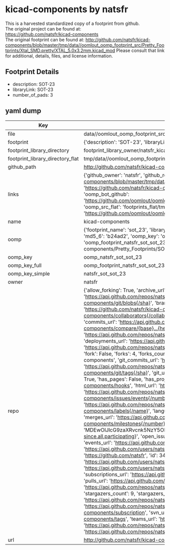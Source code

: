 # kicad-components by natsfr  
This is a harvested standardized copy of a footprint from github.  
The original project can be found at:  
https://github.com/natsfr/kicad-components  
The original footprint can be found at:
http://github.com/natsfr/kicad-components/blob/master/tmp/data//oomlout_oomp_footprint_src/Pretty_Footprints/Xtal_SMD.pretty/XTAL_5.0x3.2mm.kicad_mod
Please consult that link for additional, details, files, and license information.  
## Footprint Details
* description: SOT-23  
* libraryLink: SOT-23  
* number_of_pads: 3  
## yaml dump  
| Key | Value |  
| --- | --- |  
| file | data//oomlout_oomp_footprint_src/kicad-components/Pretty_Footprints/SOT.pretty/SOT-23.kicad_mod |  
| footprint | {'description': 'SOT-23', 'libraryLink': 'SOT-23', 'number_of_pads': 3} |  
| footprint_library_directory | footprint_library_owner/natsfr_kicad-components |  
| footprint_library_directory_flat | tmp/data//oomlout_oomp_footprint_src/footprints_flat/natsfr_sot_sot_23/working |  
| github_path | http://github.com/natsfr/kicad-components/blob/master/tmp/data//oomlout_oomp_footprint_src/Pretty_Footprints/SOT.pretty/SOT-23.kicad_mod |  
| links | {'github_owner': 'natsfr', 'github_repo_name': 'kicad-components', 'github_src': 'http://github.com/natsfr/kicad-components/blob/master/tmp/data//oomlout_oomp_footprint_src/Pretty_Footprints/Xtal_SMD.pretty/XTAL_5.0x3.2mm.kicad_mod', 'github_src_repo': 'https://github.com/natsfr/kicad-components', 'oomp_bot': 'tmp/data//oomlout_oomp_footprint_src/footprints/natsfr_sot_sot_23/working', 'oomp_bot_github': 'https://github.com/oomlout/oomlout_oomp_footprint_bot/tree/main/tmp/data//oomlout_oomp_footprint_src/footprints/natsfr_sot_sot_23/working', 'oomp_src_flat': 'footprints_flat/tmp/data//oomlout_oomp_footprint_src/footprints_flat/natsfr_sot_sot_23/working', 'oomp_src_flat_github': 'https://github.com/oomlout/oomlout_oomp_footprint_src/tree/main/tmp/data//oomlout_oomp_footprint_src/footprints_flat/natsfr_sot_sot_23/working'} |  
| name | kicad-components |  
| oomp | {'footprint_name': 'sot_23', 'library_name': 'sot', 'md5': 'b24ad294457251b27843dc672d78c859', 'md5_10': 'b24ad29445', 'md5_5': 'b24ad', 'md5_6': 'b24ad2', 'oomp_key': 'oomp_natsfr_sot_sot_23', 'oomp_key_extra': 'oomp_footprint_natsfr_sot_sot_23', 'oomp_key_full': 'oomp_footprint_natsfr_sot_sot_23_b24ad2', 'oomp_key_simple': 'natsfr_sot_sot_23', 'original_filename': 'data//oomlout_oomp_footprint_src/kicad-components/Pretty_Footprints/SOT.pretty/SOT-23.kicad_mod', 'owner_name': 'natsfr'} |  
| oomp_key | oomp_natsfr_sot_sot_23 |  
| oomp_key_full | oomp_footprint_natsfr_sot_sot_23 |  
| oomp_key_simple | natsfr_sot_sot_23 |  
| owner | natsfr |  
| repo | {'allow_forking': True, 'archive_url': 'https://api.github.com/repos/natsfr/kicad-components/{archive_format}{/ref}', 'archived': False, 'assignees_url': 'https://api.github.com/repos/natsfr/kicad-components/assignees{/user}', 'blobs_url': 'https://api.github.com/repos/natsfr/kicad-components/git/blobs{/sha}', 'branches_url': 'https://api.github.com/repos/natsfr/kicad-components/branches{/branch}', 'clone_url': 'https://github.com/natsfr/kicad-components.git', 'collaborators_url': 'https://api.github.com/repos/natsfr/kicad-components/collaborators{/collaborator}', 'comments_url': 'https://api.github.com/repos/natsfr/kicad-components/comments{/number}', 'commits_url': 'https://api.github.com/repos/natsfr/kicad-components/commits{/sha}', 'compare_url': 'https://api.github.com/repos/natsfr/kicad-components/compare/{base}...{head}', 'contents_url': 'https://api.github.com/repos/natsfr/kicad-components/contents/{+path}', 'contributors_url': 'https://api.github.com/repos/natsfr/kicad-components/contributors', 'created_at': '2010-10-10T20:07:48Z', 'default_branch': 'master', 'deployments_url': 'https://api.github.com/repos/natsfr/kicad-components/deployments', 'description': None, 'disabled': False, 'downloads_url': 'https://api.github.com/repos/natsfr/kicad-components/downloads', 'events_url': 'https://api.github.com/repos/natsfr/kicad-components/events', 'fork': False, 'forks': 4, 'forks_count': 4, 'forks_url': 'https://api.github.com/repos/natsfr/kicad-components/forks', 'full_name': 'natsfr/kicad-components', 'git_commits_url': 'https://api.github.com/repos/natsfr/kicad-components/git/commits{/sha}', 'git_refs_url': 'https://api.github.com/repos/natsfr/kicad-components/git/refs{/sha}', 'git_tags_url': 'https://api.github.com/repos/natsfr/kicad-components/git/tags{/sha}', 'git_url': 'git://github.com/natsfr/kicad-components.git', 'has_discussions': False, 'has_downloads': True, 'has_issues': True, 'has_pages': False, 'has_projects': True, 'has_wiki': True, 'homepage': '', 'hooks_url': 'https://api.github.com/repos/natsfr/kicad-components/hooks', 'html_url': 'https://github.com/natsfr/kicad-components', 'id': 976987, 'is_template': False, 'issue_comment_url': 'https://api.github.com/repos/natsfr/kicad-components/issues/comments{/number}', 'issue_events_url': 'https://api.github.com/repos/natsfr/kicad-components/issues/events{/number}', 'issues_url': 'https://api.github.com/repos/natsfr/kicad-components/issues{/number}', 'keys_url': 'https://api.github.com/repos/natsfr/kicad-components/keys{/key_id}', 'labels_url': 'https://api.github.com/repos/natsfr/kicad-components/labels{/name}', 'language': 'Python', 'languages_url': 'https://api.github.com/repos/natsfr/kicad-components/languages', 'license': None, 'merges_url': 'https://api.github.com/repos/natsfr/kicad-components/merges', 'milestones_url': 'https://api.github.com/repos/natsfr/kicad-components/milestones{/number}', 'mirror_url': None, 'name': 'kicad-components', 'network_count': 4, 'node_id': 'MDEwOlJlcG9zaXRvcnk5NzY5ODc=', 'notifications_url': 'https://api.github.com/repos/natsfr/kicad-components/notifications{?since,all,participating}', 'open_issues': 0, 'open_issues_count': 0, 'owner': {'avatar_url': 'https://avatars.githubusercontent.com/u/347164?v=4', 'events_url': 'https://api.github.com/users/natsfr/events{/privacy}', 'followers_url': 'https://api.github.com/users/natsfr/followers', 'following_url': 'https://api.github.com/users/natsfr/following{/other_user}', 'gists_url': 'https://api.github.com/users/natsfr/gists{/gist_id}', 'gravatar_id': '', 'html_url': 'https://github.com/natsfr', 'id': 347164, 'login': 'natsfr', 'node_id': 'MDQ6VXNlcjM0NzE2NA==', 'organizations_url': 'https://api.github.com/users/natsfr/orgs', 'received_events_url': 'https://api.github.com/users/natsfr/received_events', 'repos_url': 'https://api.github.com/users/natsfr/repos', 'site_admin': False, 'starred_url': 'https://api.github.com/users/natsfr/starred{/owner}{/repo}', 'subscriptions_url': 'https://api.github.com/users/natsfr/subscriptions', 'type': 'User', 'url': 'https://api.github.com/users/natsfr'}, 'private': False, 'pulls_url': 'https://api.github.com/repos/natsfr/kicad-components/pulls{/number}', 'pushed_at': '2023-09-05T19:15:50Z', 'releases_url': 'https://api.github.com/repos/natsfr/kicad-components/releases{/id}', 'size': 22372, 'ssh_url': 'git@github.com:natsfr/kicad-components.git', 'stargazers_count': 9, 'stargazers_url': 'https://api.github.com/repos/natsfr/kicad-components/stargazers', 'statuses_url': 'https://api.github.com/repos/natsfr/kicad-components/statuses/{sha}', 'subscribers_count': 4, 'subscribers_url': 'https://api.github.com/repos/natsfr/kicad-components/subscribers', 'subscription_url': 'https://api.github.com/repos/natsfr/kicad-components/subscription', 'svn_url': 'https://github.com/natsfr/kicad-components', 'tags_url': 'https://api.github.com/repos/natsfr/kicad-components/tags', 'teams_url': 'https://api.github.com/repos/natsfr/kicad-components/teams', 'temp_clone_token': None, 'topics': [], 'trees_url': 'https://api.github.com/repos/natsfr/kicad-components/git/trees{/sha}', 'updated_at': '2023-04-29T10:16:20Z', 'url': 'https://api.github.com/repos/natsfr/kicad-components', 'visibility': 'public', 'watchers': 9, 'watchers_count': 9, 'web_commit_signoff_required': False} |  
| url | http://github.com/natsfr/kicad-components |  

